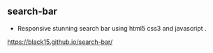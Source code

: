 ## search-bar
- Responsive stunning search bar using html5 css3 and javascript .

https://black15.github.io/search-bar/
